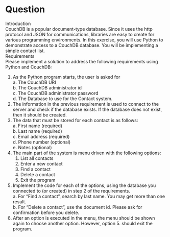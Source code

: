 # Question
Introduction  
CouchDB is a popular document-type database. Since it uses the http protocol and JSON for
communications, libraries are easy to create for various programming environments. In this exercise,
you will use Python to demonstrate access to a CouchDB database. You will be implementing a simple
contact list.  
Requirements  
Please implement a solution to address the following requirements using Python and CouchDB:  
1. As the Python program starts, the user is asked for  
   a. The CouchDB URI  
   b. The CouchDB administrator id  
   c. The CouchDB administrator password  
   d. The Database to use for the Contact system.
2. The information in the previous requirement is used to connect to the server and check if the
database exists. If the database does not exist, then it should be created.  
3. The data that must be stored for each contact is as follows:  
   a. First name (required)  
   b. Last name (required)  
   c. Email address (required)  
   d. Phone number (optional)  
   e. Notes (optional)
4. The main part of the system is menu driven with the following options:  
   1. List all contacts  
   2. Enter a new contact  
   3. Find a contact  
   4. Delete a contact  
   5. Exit the program  
5. Implement the code for each of the options, using the database you connected to (or created) in
step 2 of the requirements.  
   a. For “Find a contact”, search by last name. You may get more than one result.  
   b. For “Delete a contact”, use the document id. Please ask for confirmation before you
delete.  
6. After an option is executed in the menu, the menu should be shown again to choose another
option. However, option 5. should exit the program.
